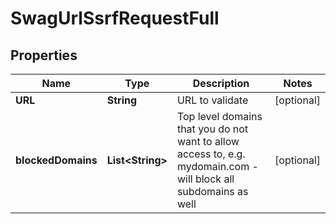 
# SwagUrlSsrfRequestFull

## Properties
Name | Type | Description | Notes
------------ | ------------- | ------------- | -------------
**URL** | **String** | URL to validate |  [optional]
**blockedDomains** | **List&lt;String&gt;** | Top level domains that you do not want to allow access to, e.g. mydomain.com - will block all subdomains as well |  [optional]




